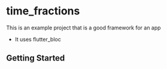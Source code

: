# time_fractions

This is an example project that is a good framework for an app

- It uses flutter_bloc

## Getting Started
